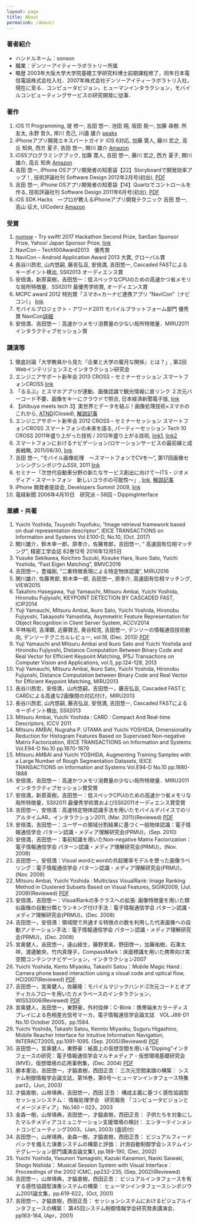 ```yaml
---
layout: page
title: About
permalink: /about/
---
```


### 著者紹介
* ハンドルネーム：sonson
* 職業：デンソーアイティーラボラトリー所属
* 略歴
2003年大阪大学大学院基礎工学研究科博士前期課程修了，同年日本電信電話株式会社入社．2007年株式会社デンソーアイティーラボラトリ入社，現在に至る．コンピュータビジョン，ヒューマンインタラクション，モバイルコンピューティングサービスの研究開発に従事．

### 著作
1. iOS 11 Programming, 堤 修一, 吉田 悠一. 池田 翔, 坂田 晃一, 加藤 尋樹. 所 友太, 永野 哲久, 岸川 克己, 川邉 雄介 [peaks](http://peaks.cc/sonson_twit/iOS11/)
1. iPhoneアプリ開発エキスパートガイド iOS 6対応, 加藤 寛人, 藤川 宏之, 高丘 知央, 西方 夏子, 吉田 悠一, 関川 雄介 [Amazon](http://www.amazon.co.jp/exec/obidos/ASIN/4844333852/sonsonpicture-22/ref=nosim/)
2. iOS5プログラミングブック, 加藤 寛人, 吉田 悠一, 藤川 宏之, 西方 夏子, 関川 雄介, 高丘 知央 [Amazon](http://www.amazon.co.jp/exec/obidos/ASIN/4844332228/sonsonpicture-22/ref=nosim/)
3. 吉田 悠一, iPhone OSアプリ開発者の知恵袋【22】Storyboardで開発効率アップ！, 技術評論社刊 Software Design 2012年2月号(初出), [PDF](http://sonson.jp/downloads/sd201202.pdf)
4. 吉田 悠一, iPhone OSアプリ開発者の知恵袋【14】Quartzでコントロールを作る, 技術評論社刊 Software Design 2011年6月号(初出), [PDF](http://sonson.jp/downloads/sd201206.pdf)
5. iOS SDK Hacks　―プロが教えるiPhoneアプリ開発テクニック 吉田 悠一, 高山 征大, UICoderz [Amazon](http://www.amazon.co.jp/exec/obidos/ASIN/4873114721/sonsonpicture-22/ref=nosim/)

### 受賞
1. [numsw](https://github.com/sonsongithub/numsw) - Try swift! 2017 Hackathon Second Prize, SanSan Sponsor Prize, Yahoo! Japan Sponsor Prize, [link](https://tryswift.devpost.com/submissions)
1. NaviCon – Tech100Award2013　優秀賞
2. NaviCon – Android Application Award 2013 大賞, グローバル賞
3. 長谷川昂宏, 山内悠嗣, 藤吉弘亘, 安倍満, 吉田悠一, Cascaded FASTによるキーポイント検出, SSII2013 オーディエンス賞
4. 安倍満，新原英樹，吉田悠一：低スペックなCPUのための高速かつ省メモリな局所特徴量．SSII2011 最優秀学術賞, オーディエンス賞
5. MCPC award 2012 特別賞「スマホ×カーナビ連携アプリ ”NaviCon”（ナビコン）」 [link](http://www.mcpc-jp.org/award2012/index.html)
6. モバイルプロジェクト・アワード2011 モバイルプラットフォーム部門 優秀賞 NaviCon[詳細](http://www.mcf.to/mpa/2011/winner/index.htm)
7. 安倍満、吉田悠一：高速かつメモリ消費量の少ない局所特徴量．MIRU2011 インタラクティブセッション賞

### 講演等
1. 徹底討論「大学教員から見た『企業と大学の蜜月な関係』とは？」, 第2回Webインテリジェンスとインタラクション研究会
1. エンジニアサポート新年会 2013 CROSS – セミナーセッション スマートフォンCROSS [link](http://response.jp/article/2013/01/25/189662.html)
2. 「るるぶ」とスマホアプリが連動、画像認識で観光情報に直リンク ２次元バーコード不要、画像をキーにクラウドで照合, 日本経済新聞電子版, [link](http://www.nikkei.com/article/DGXNZO43531600Z00C12A7000000/)
3. 【shibuya meets tech 3】実世界とデータを結ぶ！画像処理技術×スマホのこれから, [ATND](http://atnd.org/events/29219)(Closed), [解説記事](http://gihyo.jp/news/report/01/shibuya_mt/0003)
4. エンジニアサポート新年会 2012 CROSS – セミナーセッション スマートフォンCROSS スマートフォンの未来を語る, パーティーセッション Tech 10 CROSS 2011年盛り上がった技術 / 2012年盛り上がる技術, [link1](http://www.rbbtoday.com/article/2012/01/27/85636.html), [link2](http://ascii.jp/elem/000/000/665/665293/)
5. スマートフォンにおけるナビゲーション/ロケーションサービスの最前線と成長戦略, 2011/08/30, [link](http://response.jp/article/2011/08/09/160740.html)
6. 吉田 悠一, “モバイル画像処理　～スマートフォンでCVを～”, 第17回画像センシングシンポジウムSSII, 2011 [link](http://www.ssii.jp/11/special_program_tutorial.html)
7. セミナー「次世代自動車分野の新たなサービス創出に向けて～ITS・ジオメディア・スマートフォン　新しいコラボの可能性～」, [link](https://gifu-itmonodukuri.jp/modules/eguide/event.php?eid=52), [解説記事](http://response.jp/article/2011/02/14/151803.html)
8. iPhone 開発者座談会, Developers Summit 2009, [link](http://codezine.jp/devsumi/2009/timetable/detail#719)
9. 電経新聞 2006年4月10日　研究派 – 58回 – DippingInterface

### 業績・共著
1. Yuichi Yoshida, Tsuyoshi Toyofuku, “Image retrieval framework based on dual representation descriptor”, IEICE TRANSACTIONS on Information and Systems Vol.E100-D, No.10, (Oct. 2017)
1. 関川雄介，鈴木幸一郎，原孝介，佐藤育郎，吉田悠一, ” 高速固有位相マッチング”, 精密工学会誌 82巻12号 2016年12月5日
1. Yusuke Sekikawa, Koichiro Suzuki, Kosuke Hara, Ikuro Sato, Yuichi Yoshida, “Fast Eigen Matching”, BMVC2016
1. 吉田悠一，豊福剛, “二重特徴表現による特定物体認識”, MIRU2016
1. 関川雄介, 佐藤育郎, 鈴木幸一郎, 吉田悠一, 原孝介, 高速固有位相マッチング, VIEW2015
1. Takahiro Hasegawa, Yuji Yamauchi, Mitsuru Ambai, Yuichi Yoshida, Hironobu Fujiyoshi, KEYPOINT DETECTION BY CASCADED FAST, ICIP2014
1. Yuji Yamauchi, Mitsuru Ambai, Ikuro Sato, Yuichi Yoshida, Hironobu Fujiyoshi, Takayoshi Yamashita, Asymmetric Feature Representation for Object Recognition in Client Server System, ACCV2014
1. 平林裕司, 吉澤顕, 近藤賢志, 奥谷知克, 吉田悠一, デンソーの情報通信技術動向, デンソーテクニカルレビュー, vol.18, (Dec. 2013) [PDF](https://www.denso.co.jp/ja/aboutdenso/technology/dtr/v18/files/20.pdf)
2. Yuji Yamauchi and Mitsuru Ambai and Ikuro Sato and Yuichi Yoshida and Hironobu Fujiyoshi, Distance Computation Between Binary Code and Real Vector for Efficient Keypoint Matching, IPSJ Transactions on Computer Vision and Applications, vol.5, pp.124-128, 2013
3. Yuji Yamauchi, Mitsuru Ambai, Ikuro Sato, Yuichi Yoshida, Hironobu Fujiyoshi, Distance Computation between Binary Code and Real Vector for Efficient Keypoint Matching, MIRU2013
4. 長谷川昂宏，安倍満，山内悠嗣，吉田悠一，藤吉弘亘, Cascaded FASTとCARDによる高速な2画像間の対応付け，MIRU2013
5. 長谷川昂宏, 山内悠嗣, 藤吉弘亘, 安倍満, 吉田悠一, Cascaded FASTによるキーポイント検出, SSII2013
6. Mitsuru Ambai, Yuichi Yoshida : CARD : Compact And Real-time Descriptors, ICCV 2011
7. Mitsuru AMBAI, Nugraha P. UTAMA and Yuichi YOSHIDA, Dimensionality Reduction for Histogram Features Based on Supervised Non-negative Matrix Factorization, IEICE TRANSACTIONS on Information and Systems Vol.E94-D No.10 pp.1870-1879
8. Mitsuru AMBAI and Yuichi YOSHIDA, Augmenting Training Samples with a Large Number of Rough Segmentation Datasets, IEICE TRANSACTIONS on Information and Systems Vol.E94-D No.10 pp.1880-1888
9. 安倍満，吉田悠一：高速かつメモリ消費量の少ない局所特徴量．MIRU2011 インタラクティブセッション賞受賞
10. 安倍満，新原英樹，吉田悠一：低スペックCPUのための高速かつ省メモリな局所特徴量，SSII2011 最優秀学術賞およびSSII2011オーディエンス賞受賞
11. 吉田悠一，安倍満：高速特定物体認識手法を用いたモバイルデバイスでのリアルタイムAR，インタラクション2011, (Mar. 2011)(Reviewed) [PDF](http://sonson.jp/downloads/interaction2011.pdf)
12. 安倍満，吉田悠一：ユーザーの領域分割結果に基づく一般物体認識：電子情報通信学会 パターン認識・メディア理解研究会(PRMU)，(Sep. 2010)
13. 安倍満，吉田悠一：事前知識を用いたNon-negative Matrix Factorization：電子情報通信学会 パターン認識・メディア理解研究会(PRMU)，(Nov. 2009)
14. 吉田悠一，安倍満：Visual wordとwordの共起確率モデルを使った画像ラベリング：電子情報通信学会 パターン認識・メディア理解研究会(PRMU)，(Nov. 2009)
15. Mitsuru Ambai, Yuichi Yoshida : Multiclass VisualRank: Image Ranking Method in Clustered Subsets Based on Visual Features, SIGIR2009, (Jul. 2009)(Reviewed) [PDF](http://sonson.jp/archive/sigir2009.pdf)
16. 安倍満，吉田悠一：VisualRankの多クラスへの拡張: 画像特徴量を用いた類似画像の自動分類とランキング付け手法：電子情報通信学会 パターン認識・メディア理解研究会(PRMU)，(Dec. 2008)
17. 吉田悠一，安倍満：領域間で共通する特徴点の数を利用した代表画像への自動アノテーション手法：電子情報通信学会 パターン認識・メディア理解研究会(PRMU)，(Dec. 2008)
18. 宮奥健人，吉田悠一，遠山緑生，藤野里美，野田啓一，加藤祐樹，石澤太祥，渡邊敏央，竹内真理子，CompassMark：床面標識を用いた携帯向け実空間コンテンツナビゲーション，インタラクション2007
19. Yuichi Yoshida, Kento Miyaoku, Takashi Satou：Mobile Magic Hand : Camera phone based interaction using a visual code and optical flow, HCI2007(Reviewed) [PDF](http://sonson.jp/downloads/hci2007.pdf)
20. 吉田悠一，宮奥健人，佐藤隆：モバイルマジックハンド:2次元コードとオプティカルフローを用いたカメラベースのインタラクション，WISS2006(Reviewed) [PDF](http://sonson.jp/downloads/wiss2006.pdf)
21. 宮奥健人，吉田悠一，東野豪，外村佳伸：C-Blink：携帯端末カラーディスプレイによる色相差光信号マーカ，電子情報通信学会論文誌　VOL.J88-D1 No.10 October 2005，pp.1584.
22. Yuichi Yoshida, Takashi Satou, Kennto Miyaoku, Suguru Higashino, Mobile Reacher Interface for Intuitive Information Navigation, INTERACT2005, pp.1091-1095. (Sep. 2005)(Reviewed) [PDF](http://sonson.jp/downloads/interact2005.pdf)
23. 吉田悠一，宮奥健人，東野豪：紙面上の仮想空間を用いる”Dipping”インタフェースの研究：電子情報通信学会マルチメディア・仮想環境基礎研究会(MVE)，仮想環境の応用事例集，(Dec. 2004) [PDF](http://sonson.jp/downloads/MVE200412.pdf)
24. 勝本憲治，吉田悠一，才脇直樹，西田正吾： 三次元空間楽譜の構築： システム制御情報学会論文誌，第16巻，第6号〜ヒューマンインタフェース特集part2，(Jun, 2003)
25. 才脇直樹，山岸靖典，吉田悠一，西田 正吾： 構成主義に基づく感性協調型セッションシステム： 情報処理学会　研究報告 「コンピュータビジョンとイメージメディア」 No.140 – 023，2003
26. 金森一樹，山岸靖典，吉田悠一，才脇直樹，西田正吾： 子供たちを対象にしたマルチメディアコミュニケーション支援環境の検討： エンターテインメントコンピューティング2003，(Jan, 2003) (査読付)
27. 吉田悠一，山岸靖典，金森一樹，才脇直樹，西田正吾： ビジュアルフィードバックを備えた演奏システムの構築と評価： 計測自動制御学会システムインテグレーション部門講演会論文集1, pp.189-190, (Dec, 2002)
28. Yuichi Yoshida, Yasunori Yamagishi, Kazuki Kanamori, Naoki Saiwaki, Shogo Nishida： Musical Session System with Visual Interface： Proceedings of the 2002 ICMC, pp232-235, (Sep, 2002)(Reviewed)
29. 吉田悠一，山岸靖典，才脇直樹，西田正吾： ビジュアルインタフェースを有する感性協調型演奏システムの構築： ヒューマンインタフェースシンポジウム2001論文集，pp.619-622，(Oct, 2001)
30. 吉田悠一，才脇直樹，西田正吾： セッションシステムにおけるビジュアルインタフェースの構築： 第45回システム制御情報学会研究発表講演会，pp163-164, (Apr，2001)
